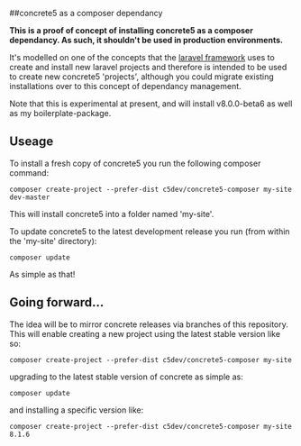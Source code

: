 ##concrete5 as a composer dependancy

**This is a proof of concept of installing concrete5 as a composer dependancy. As such, it shouldn't be used in production environments.**

It's modelled on one of the concepts that the [laravel framework](http://laravel.com) uses to create and install new laravel projects and therefore is intended to be used to create new concrete5 'projects', although you could migrate existing installations over to this concept of dependancy management.

Note that this is experimental at present, and will install v8.0.0-beta6 as well as my boilerplate-package.

## Useage

To install a fresh copy of concrete5 you run the following composer command:

    composer create-project --prefer-dist c5dev/concrete5-composer my-site dev-master
    
This will install concrete5 into a folder named 'my-site'.

To update concrete5 to the latest development release you run (from within the 'my-site' directory):

    composer update
    
As simple as that!

## Going forward...

The idea will be to mirror concrete releases via branches of this repository. This will enable creating a new project using the latest stable version like so:

    composer create-project --prefer-dist c5dev/concrete5-composer my-site
    
upgrading to the latest stable version of concrete as simple as:

    composer update
    
and installing a specific version like:

    composer create-project --prefer-dist c5dev/concrete5-composer my-site 8.1.6